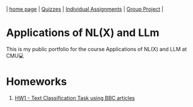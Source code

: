| [home page](https://valeriee37.github.io/NLXLLM-portfolio/) | [Quizzes](https://tbd.html) | [Individual Assignments](https://tbd.html) | [Group Project](https://tbd.html) |

# Applications of NL(X) and LLm
This is my public portfolio for the course Applications of NL(X) and LLM at CMU💻

# Homeworks
1. [HW1 - Text Classification Task using BBC articles](hw1/Report.md)
